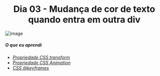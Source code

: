 
<h1 align= "center">
 Dia 03 - Mudança de cor de texto quando entra em outra div <a name="id03"></a>
</h1>

![image](https://lh3.googleusercontent.com/pw/ACtC-3dV3QYArsOQBfYoTl5k9FAoITCK3rLxp01AKadWbZV2mYl0tazKU2PqxZSAlARxQzGkPQr9aBSQi3vl_R72J4__ppi_bXdqTTEQWqEq47tS_dshblT7212pvdFSfuJ6bzNaV5WwyMbcPYT3DhWr0xMJ=w1440-h810-no?authuser=0)

 ##### O que eu aprendi

* *[Propriedade CSS transform](https://www.w3schools.com/cssref/css3_pr_transform.asp)*
* *[Propriedade CSS Animation](https://www.w3schools.com/css/css3_animations.asp)*
* *[CSS @keyframes](https://www.w3schools.com/cssref/css3_pr_animation-keyframes.asp)*
